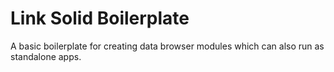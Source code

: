 # Link Solid Boilerplate

A basic boilerplate for creating data browser modules which can also run as standalone apps.
